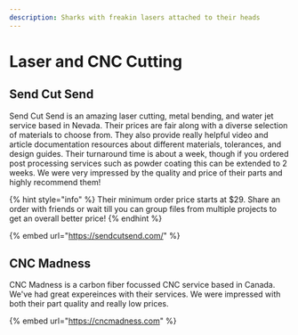 ```yaml
---
description: Sharks with freakin lasers attached to their heads
---
```


# Laser and CNC Cutting

## Send Cut Send

Send Cut Send is an amazing laser cutting, metal bending, and water jet service based in Nevada. Their prices are fair along with a diverse selection of materials to choose from. They also provide really helpful video and article documentation resources about different materials, tolerances, and design guides. Their turnaround time is about a week, though if you ordered post processing services such as powder coating this can be extended to 2 weeks. We were very impressed by the quality and price of their parts and highly recommend them!&#x20;

{% hint style="info" %}
Their minimum order price starts at $29. Share an order with friends or wait till you can group files from multiple projects to get an overall better price!
{% endhint %}

{% embed url="https://sendcutsend.com/" %}

## CNC Madness

CNC Madness is a carbon fiber focussed CNC service based in Canada. We've had great expereinces with their services. We were impressed with both their part quality and really low prices.&#x20;

{% embed url="https://cncmadness.com" %}
